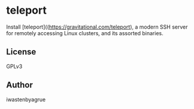teleport
======

Install [teleport]((https://gravitational.com/teleport), a modern SSH
server for remotely accessing Linux clusters, and its assorted binaries.

License
-------

GPLv3

Author
------

iwastenbyagrue

